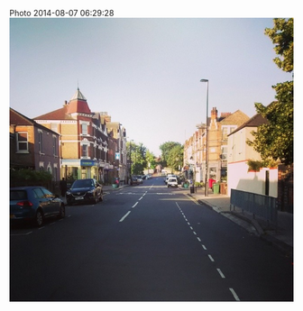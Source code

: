 <!--
title: Photo 2014-08-07 06:29:28
date: Thu Aug 07 2014 07:29:28 GMT+0100 (British Summer Time)
tags: 
-->
Photo 2014-08-07 06:29:28
![](94045181622-0.jpg)
